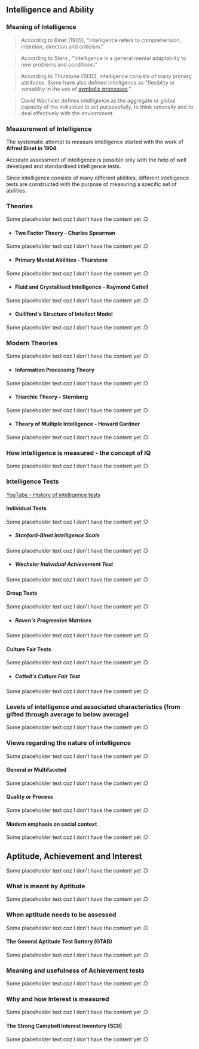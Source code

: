 ## Intelligence and Ability

### Meaning of Intelligence

> According to Binet (1905), "Intelligence refers to comprehension, intention, direction and criticism."

> According to Stern , "Intelligence is a general mental adaptablity to new problems and conditions."

> According to Thurstone (1930), intelligence consists of many primary attributes. Some have also defined intelligence as "flexiblity or versatility in the use of [symbolic processes](/topics/misc/#symbolic-process)."

> David Wechsler defines intelligence as the aggregate or global capacity of the individual to act purposefully, to think rationally and to deal effectively with the enviornment.

### Measurement of Intelligence
The systematic attempt to measure intelligence started with the work of  **Alfred Binet in 1904**. 

Accurate assessment of intelligence is possible only with the help of well developed and standardised intelligence tests.

Since intelligence consists of many different abilities, different intelligence tests are constructed with the purpose of measuring a specific set of abilities.

### Theories
Some placeholder text coz I don't have the content yet :D

- #### Two Factor Theory - Charles Spearman
Some placeholder text coz I don't have the content yet :D

- #### Primary Mental Abilities - Thurstone
Some placeholder text coz I don't have the content yet :D

- #### Fluid and Crystallised Intelligence - Raymond Cattell
Some placeholder text coz I don't have the content yet :D

- #### Guillford's Structure of Intellect Model
Some placeholder text coz I don't have the content yet :D

### Modern Theories
Some placeholder text coz I don't have the content yet :D

- #### Information Processing Theory
Some placeholder text coz I don't have the content yet :D

- #### Triarchic Theory - Sternberg
Some placeholder text coz I don't have the content yet :D

- #### Theory of Multiple Intelligence - Howard Gardner
Some placeholder text coz I don't have the content yet :D

### How intelligence is measured - the concept of IQ
Some placeholder text coz I don't have the content yet :D

### Intelligence Tests
[YouTube - History of intelligence tests](https://www.youtube.com/watch?v=W2bKaw2AJxs)

#### Individual Tests
Some placeholder text coz I don't have the content yet :D

- ##### Stanford-Binet Intelligence Scale
Some placeholder text coz I don't have the content yet :D

- ##### Wechsler Individual Achievement Test
Some placeholder text coz I don't have the content yet :D

#### Group Tests
Some placeholder text coz I don't have the content yet :D

- ##### Raven's Progressive Matrices
Some placeholder text coz I don't have the content yet :D

#### Culture Fair Tests
Some placeholder text coz I don't have the content yet :D

- ##### Cattell's Culture Fair Test
Some placeholder text coz I don't have the content yet :D

### Levels of intelligence and associated characteristics (from gifted through average to below average)
Some placeholder text coz I don't have the content yet :D

### Views regarding the nature of intelligence
Some placeholder text coz I don't have the content yet :D

#### General or Multifaceted
Some placeholder text coz I don't have the content yet :D

#### Quality or Process
Some placeholder text coz I don't have the content yet :D

#### Modern emphasis on social context
Some placeholder text coz I don't have the content yet :D

## Aptitude, Achievement and Interest
Some placeholder text coz I don't have the content yet :D

### What is meant by Aptitude
Some placeholder text coz I don't have the content yet :D

### When aptitude needs to be assessed
Some placeholder text coz I don't have the content yet :D

#### The General Aptitude Test Battery (GTAB)
Some placeholder text coz I don't have the content yet :D

### Meaning and usefulness of Achievement tests
Some placeholder text coz I don't have the content yet :D

### Why and how Interest is measured
Some placeholder text coz I don't have the content yet :D

#### The Strong Campbell Interest Inventory (SCII)
Some placeholder text coz I don't have the content yet :D
